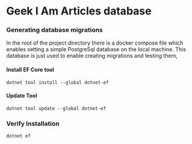# Geek I Am Articles database




### Generating database migrations

In the root of the project directory there is a docker compose file which enables setting a simple PostgreSql database on the local machine.
This database is just used to enable creating migrations and testing them,



#### Install EF Core tool

```shell
dotnet tool install --global dotnet-ef
```

#### Update Tool

```shell
dotnet tool update --global dotnet-ef
```

### Verify Installation

```shell
dotnet ef
```